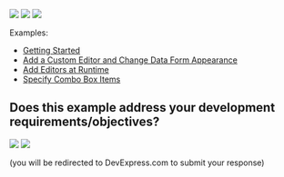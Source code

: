 <!-- default badges list -->
![](https://img.shields.io/endpoint?url=https://codecentral.devexpress.com/api/v1/VersionRange/314486701/22.1.2%2B)
[![](https://img.shields.io/badge/📖_How_to_use_DevExpress_Examples-e9f6fc?style=flat-square)](https://docs.devexpress.com/GeneralInformation/403183)
[![](https://img.shields.io/badge/💬_Leave_Feedback-feecdd?style=flat-square)](#does-this-example-address-your-development-requirementsobjectives)
<!-- default badges end -->
Examples:

- [Getting Started](./CS/GettingStarted)  
- [Add a Custom Editor and Change Data Form Appearance](./CS/CustomAppearance) 
- [Add Editors at Runtime](./CS/DynamicEditors) 
- [Specify Combo Box Items](./CS/ComboBoxEditor)
<!-- feedback -->
## Does this example address your development requirements/objectives?

[<img src="https://www.devexpress.com/support/examples/i/yes-button.svg"/>](https://www.devexpress.com/support/examples/survey.xml?utm_source=github&utm_campaign=xamarin-forms-data-form-examples&~~~was_helpful=yes) [<img src="https://www.devexpress.com/support/examples/i/no-button.svg"/>](https://www.devexpress.com/support/examples/survey.xml?utm_source=github&utm_campaign=xamarin-forms-data-form-examples&~~~was_helpful=no)

(you will be redirected to DevExpress.com to submit your response)
<!-- feedback end -->
